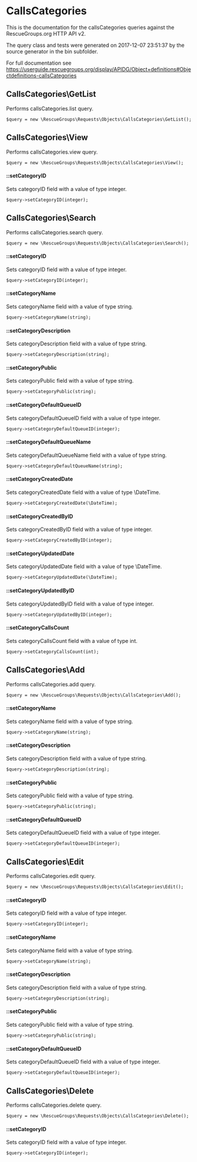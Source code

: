 # CallsCategories

This is the documentation for the callsCategories queries against the RescueGroups.org HTTP API v2.

The query class and tests were generated on 2017-12-07 23:51:37 by the source generator in the bin subfolder.

For full documentation see https://userguide.rescuegroups.org/display/APIDG/Object+definitions#Objectdefinitions-callsCategories

## CallsCategories\GetList

Performs callsCategories.list query.

    $query = new \RescueGroups\Requests\Objects\CallsCategories\GetList();



## CallsCategories\View

Performs callsCategories.view query.

    $query = new \RescueGroups\Requests\Objects\CallsCategories\View();

#### ::setCategoryID

Sets categoryID field with a value of type integer.

    $query->setCategoryID(integer);



## CallsCategories\Search

Performs callsCategories.search query.

    $query = new \RescueGroups\Requests\Objects\CallsCategories\Search();

#### ::setCategoryID

Sets categoryID field with a value of type integer.

    $query->setCategoryID(integer);

#### ::setCategoryName

Sets categoryName field with a value of type string.

    $query->setCategoryName(string);

#### ::setCategoryDescription

Sets categoryDescription field with a value of type string.

    $query->setCategoryDescription(string);

#### ::setCategoryPublic

Sets categoryPublic field with a value of type string.

    $query->setCategoryPublic(string);

#### ::setCategoryDefaultQueueID

Sets categoryDefaultQueueID field with a value of type integer.

    $query->setCategoryDefaultQueueID(integer);

#### ::setCategoryDefaultQueueName

Sets categoryDefaultQueueName field with a value of type string.

    $query->setCategoryDefaultQueueName(string);

#### ::setCategoryCreatedDate

Sets categoryCreatedDate field with a value of type \DateTime.

    $query->setCategoryCreatedDate(\DateTime);

#### ::setCategoryCreatedByID

Sets categoryCreatedByID field with a value of type integer.

    $query->setCategoryCreatedByID(integer);

#### ::setCategoryUpdatedDate

Sets categoryUpdatedDate field with a value of type \DateTime.

    $query->setCategoryUpdatedDate(\DateTime);

#### ::setCategoryUpdatedByID

Sets categoryUpdatedByID field with a value of type integer.

    $query->setCategoryUpdatedByID(integer);

#### ::setCategoryCallsCount

Sets categoryCallsCount field with a value of type int.

    $query->setCategoryCallsCount(int);



## CallsCategories\Add

Performs callsCategories.add query.

    $query = new \RescueGroups\Requests\Objects\CallsCategories\Add();

#### ::setCategoryName

Sets categoryName field with a value of type string.

    $query->setCategoryName(string);

#### ::setCategoryDescription

Sets categoryDescription field with a value of type string.

    $query->setCategoryDescription(string);

#### ::setCategoryPublic

Sets categoryPublic field with a value of type string.

    $query->setCategoryPublic(string);

#### ::setCategoryDefaultQueueID

Sets categoryDefaultQueueID field with a value of type integer.

    $query->setCategoryDefaultQueueID(integer);



## CallsCategories\Edit

Performs callsCategories.edit query.

    $query = new \RescueGroups\Requests\Objects\CallsCategories\Edit();

#### ::setCategoryID

Sets categoryID field with a value of type integer.

    $query->setCategoryID(integer);

#### ::setCategoryName

Sets categoryName field with a value of type string.

    $query->setCategoryName(string);

#### ::setCategoryDescription

Sets categoryDescription field with a value of type string.

    $query->setCategoryDescription(string);

#### ::setCategoryPublic

Sets categoryPublic field with a value of type string.

    $query->setCategoryPublic(string);

#### ::setCategoryDefaultQueueID

Sets categoryDefaultQueueID field with a value of type integer.

    $query->setCategoryDefaultQueueID(integer);



## CallsCategories\Delete

Performs callsCategories.delete query.

    $query = new \RescueGroups\Requests\Objects\CallsCategories\Delete();

#### ::setCategoryID

Sets categoryID field with a value of type integer.

    $query->setCategoryID(integer);





